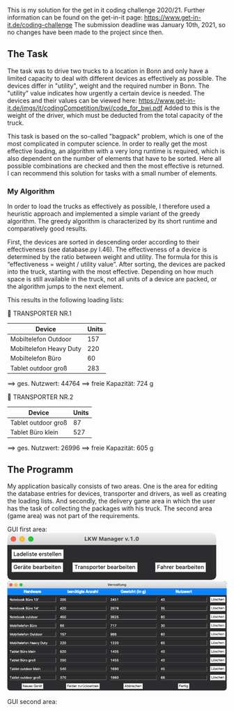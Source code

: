 
This is my solution for the get in it coding challenge 2020/21. Further information can be found on the get-in-it page: https://www.get-in-it.de/coding-challenge
The submission deadline was January 10th, 2021, so no changes have been made to the project since then.

## The Task
The task was to drive two trucks to a location in Bonn and only have a limited capacity to deal with different devices as effectively as possible. The devices differ in "utility", weight and the required number in Bonn. The "utility" value indicates how urgently a certain device is needed. The devices and their values can be viewed here: https://www.get-in-it.de/imgs/it/codingCompetition/bwi/code_for_bwi.pdf
Added to this is the weight of the driver, which must be deducted from the total capacity of the truck.

This task is based on the so-called "bagpack" problem, which is one of the most complicated in computer science. In order to really get the most effective loading, an algorithm with a very long runtime is required, which is also dependent on the number of elements that have to be sorted. Here all possible combinations are checked and then the most effective is returned. I can recommend this solution for tasks with a small number of elements.


### My Algorithm
In order to load the trucks as effectively as possible, I therefore used a heuristic approach and implemented a simple variant of the greedy algorithm. The greedy algorithm is characterized by its short runtime and comparatively good results.

First, the devices are sorted in descending order according to their effectiveness (see database.py l.46). The effectiveness of a device is determined by the ratio between weight and utility. The formula for this is “effectiveness = weight / utility value”. After sorting, the devices are packed into the truck, starting with the most effective. Depending on how much space is still available in the truck, not all units of a device are packed, or the algorithm jumps to the next element.

This results in the following loading lists:

🚚  TRANSPORTER NR.1

| Device                  | Units |
| ----------------------- |-------|
| Mobiltelefon Outdoor    | 157   |
| Mobiltelefon Heavy Duty | 220   |
| Mobiltelefon Büro       | 60    |
| Tablet outdoor groß     | 283   |


==> ges. Nutzwert: 44764
==> freie Kapazität: 724 g

🚚  TRANSPORTER NR.2

| Device              | Units |
| ------------------- |-------|
| Tablet outdoor groß | 87    |
| Tablet Büro klein   | 527   |

==> ges. Nutzwert: 26996
==> freie Kapazität: 605 g

## The Programm
My application basically consists of two areas. One is the area for editing the database entries for devices, transporter and drivers, as well as creating the loading lists. And secondly, the delivery game area in which the user has the task of collecting the packages with his truck. The second area (game area) was not part of the requirements.

GUI first area:
![alt text](https://github.com/FinnMal/getinit_code_and_win/blob/main/assets/img/first_area.png?raw=true)
![alt text](https://github.com/FinnMal/getinit_code_and_win/blob/main/assets/img/first_area_devices.png?raw=true)


GUI second area:


